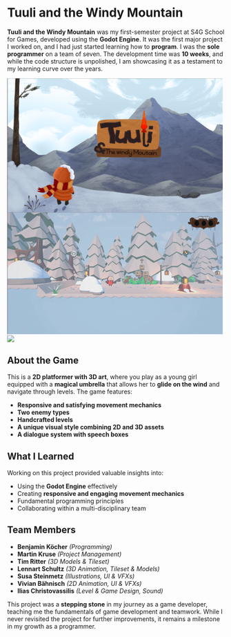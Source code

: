 # Tuuli and the Windy Mountain

**Tuuli and the Windy Mountain** was my first-semester project at S4G School for Games, developed using the **Godot Engine**. It was the first major project I worked on, and I had just started learning how to **program**. I was the **sole programmer** on a team of seven. The development time was **10 weeks**, and while the code structure is unpolished, I am showcasing it as a testament to my learning curve over the years.

<img src="https://github.com/darkAssassine/TuuliAndTheWindyMountain/blob/d8b67f8b43dcdcf2b2cbc993a076084d67979aa5/assets/img/TuulyAndTheWinidyMountainMain.png" width="500px" align="center">

<img src="https://github.com/darkAssassine/TuuliAndTheWindyMountain/blob/9221035b220064860f700a05344025a3a55eb2f6/assets/img/TuuliAndTheWindyMountainGameplay0.gif" width="500px" align="center">

<img src="https://github.com/darkAssassine/TuuliAndTheWindyMountain/blob/9221035b220064860f700a05344025a3a55eb2f6/assets/img/TuuliAndTheWindyMountainGameplay1.gif" width="500px" align="center">


## About the Game

This is a **2D platformer with 3D art**, where you play as a young girl equipped with a **magical umbrella** that allows her to **glide on the wind** and navigate through levels. The game features:

- **Responsive and satisfying movement mechanics**
- **Two enemy types**
- **Handcrafted levels**
- **A unique visual style combining 2D and 3D assets**
- **A dialogue system with speech boxes**

## What I Learned

Working on this project provided valuable insights into:

- Using the **Godot Engine** effectively
- Creating **responsive and engaging movement mechanics**
- Fundamental programming principles
- Collaborating within a multi-disciplinary team

## Team Members

- **Benjamin Köcher** *(Programming)*
- **Martin Kruse** *(Project Management)*
- **Tim Ritter** *(3D Models & Tileset)*
- **Lennart Schultz** *(3D Animation, Tileset & Models)*
- **Susa Steinmetz** *(Illustrations, UI & VFXs)*
- **Vivian Bähnisch** *(2D Animation, UI & VFXs)*
- **Ilias Christovassilis** *(Level & Game Design, Sound)*

This project was a **stepping stone** in my journey as a game developer, teaching me the fundamentals of game development and teamwork. While I never revisited the project for further improvements, it remains a milestone in my growth as a programmer.

